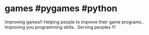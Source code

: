 # games #pygames #python
Improving games!! 
Helping people to improve their game programs..
Improving you programming skills..
Serving peoples !!!
